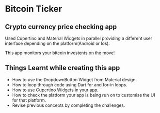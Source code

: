 # Bitcoin Ticker 

## Crypto currency price checking app

 Used Cupertino and Material Widgets in parallel providing a different user interface depending on the platform(Android or Ios).
 
 This app monitors your bitcoin investents on the move!

## Things Learnt while creating this app

- How to use the DropdownButton Widget from Material design.
- How to loop through code using Dart for and for-in loops.
- How to use Cupertino Widgets in your app.
- How to check the platform your app is being run on to customise the UI for that platform.
- Revise previous concepts by completing the challenges.


